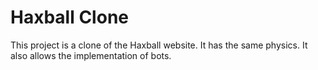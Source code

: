 # Haxball Clone

This project is a clone of the Haxball website. It has the same physics.
It also allows the implementation of bots.
